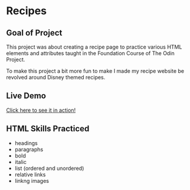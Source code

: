 # Recipes

## Goal of Project

This project was about creating a recipe page to practice various HTML elements and attributes taught in the Foundation Course of The Odin Project.

To make this project a bit more fun to make I made my recipe website be revolved around Disney themed recipes.

## Live Demo

[Click here to see it in action!](https://hsenarath.github.io/odin-recipes/)

## HTML Skills Practiced
* headings
* paragraphs
* bold
* italic
* list (ordered and unordered)
* relative links
* linkng images